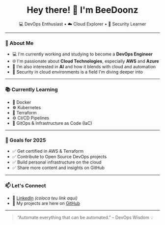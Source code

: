 <h1 align="center">Hey there! 👋 I'm BeeDoonz</h1>

<p align="center">
  💻 DevOps Enthusiast • ☁️ Cloud Explorer • 🔐 Security Learner
</p>

---

### 🚀 About Me

- 💻 I'm currently working and studying to become a **DevOps Engineer**
- 🌐 I'm passionate about **Cloud Technologies**, especially **AWS** and **Azure**
- 🤖 I’m also interested in **AI** and how it blends with cloud and automation
- 🔐 Security in cloud environments is a field I'm diving deeper into

---

### 📚 Currently Learning

- 🐳 Docker  
- ☸️ Kubernetes  
- 🔧 Terraform  
- ⚙️ CI/CD Pipelines  
- 📁 GitOps & Infrastructure as Code (IaC)

---

### 🎯 Goals for 2025

- ✅ Get certified in AWS & Terraform  
- ✅ Contribute to Open Source DevOps projects  
- ✅ Build personal infrastructure on the cloud  
- ✅ Share more content and insights on GitHub

---

### 📫 Let's Connect

- 💼 [LinkedIn](https://www.linkedin.com) *(coloca teu link aqui)*
- 📘 My projects are here on [GitHub](https://github.com/BeeDoonz)

---

> “Automate everything that can be automated.” – DevOps Wisdom 💡
